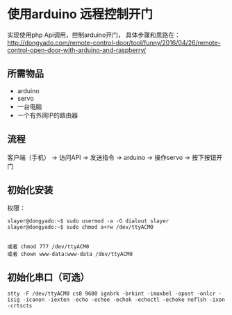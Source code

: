 # 使用arduino 远程控制开门

实现使用php Api调用，控制arduino开门， 具体步骤和思路在： 
http://dongyado.com/remote-control-door/tool/funny/2016/04/26/remote-control-open-door-with-arduino-and-raspberry/

## 所需物品
- arduino
- servo 
- 一台电脑
- 一个有外网IP的路由器

## 流程

客户端（手机） -> 访问API -> 发送指令 -> arduino -> 操作servo -> 按下按钮开门

## 初始化安装
权限：

    slayer@dongyado:~$ sudo usermod -a -G dialout slayer
    slayer@dongyado:~$ sudo chmod a+rw /dev/ttyACM0 


    或者 chmod 777 /dev/ttyACM0
    或者 chown www-data:www-data /dev/ttyACM0


## 初始化串口（可选）
    stty -F /dev/ttyACM0 cs8 9600 ignbrk -brkint -imaxbel -opost -onlcr -isig -icanon -iexten -echo -echoe -echok -echoctl -echoke noflsh -ixon -crtscts

